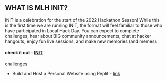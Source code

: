 ## WHAT IS MLH INIT?
INIT is a celebration for the start of the 2022 Hackathon Season! While this is the first time we are running INIT, the format will feel familiar to those who have participated 
in Local Hack Day. You can expect to complete challenges, hear about BIG community announcements, chat at hacker hangouts, enjoy fun live sessions, and make new memories (and memes). 

#### check it out - [INIT](https://init.mlh.io/)

challenges

- Build and Host a Personal Website using Replit  - [link](https://portfolio.deephunt3r1.repl.co/)
